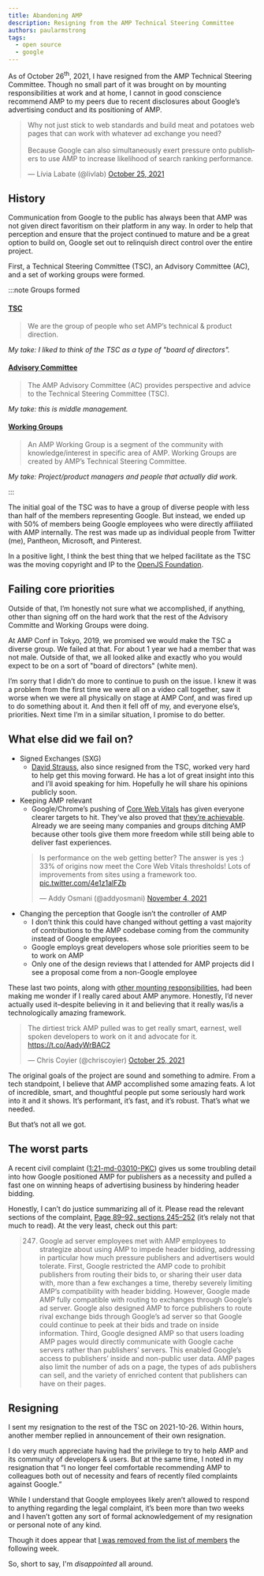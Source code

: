 ```yaml
---
title: Abandoning AMP
description: Resigning from the AMP Technical Steering Committee
authors: paularmstrong
tags:
  - open source
  - google
---
```


As of October 26<sup>th</sup>, 2021, I have resigned from the AMP Technical Steering Committee. Though no small part of it was brought on by mounting responsibilities at work and at home, I cannot in good conscience recommend AMP to my peers due to recent disclosures about Google’s advertising conduct and its positioning of AMP.

<blockquote class="twitter-tweet"><p lang="en" dir="ltr">Why not just stick to web standards and build meat and potatoes web pages that can work with whatever ad exchange you need?<br /><br />Because Google can also simultaneously exert pressure onto publishers to use AMP to increase likelihood of search ranking performance.</p>&mdash; Lívia Labate (@livlab) <a href="https://twitter.com/livlab/status/1452445878636224514?ref_src=twsrc%5Etfw">October 25, 2021</a></blockquote> <script async src="https://platform.twitter.com/widgets.js" charset="utf-8"></script>

<!-- truncate -->

## History

Communication from Google to the public has always been that AMP was not given direct favoritism on their platform in any way. In order to help that perception and ensure that the project continued to mature and be a great option to build on, Google set out to relinquish direct control over the entire project.

First, a Technical Steering Committee (TSC), an Advisory Committee (AC), and a set of working groups were formed.

:::note Groups formed

#### [TSC](https://github.com/ampproject/meta-tsc)

> We are the group of people who set AMP’s technical & product direction.

_My take: I liked to think of the TSC as a type of "board of directors"._

#### [Advisory Committee](https://github.com/ampproject/meta-ac)

> The AMP Advisory Committee (AC) provides perspective and advice to the Technical Steering Committee (TSC).

_My take: this is middle management._

#### [Working Groups](https://github.com/ampproject/meta/tree/a2870e0437370fcf0f807a9dd8b0da102edf8d55/working-groups)

> An AMP Working Group is a segment of the community with knowledge/interest in specific area of AMP. Working Groups are created by AMP’s Technical Steering Committee.

_My take: Project/product managers and people that actually did work._

:::

The initial goal of the TSC was to have a group of diverse people with less than half of the members representing Google. But instead, we ended up with 50% of members being Google employees who were directly affiliated with AMP internally. The rest was made up as individual people from Twitter (me), Pantheon, Microsoft, and Pinterest.

In a positive light, I think the best thing that we helped facilitate as the TSC was the moving copyright and IP to the [OpenJS Foundation](https://openjsf.org/blog/2019/10/10/openjs-foundation-welcomes-amp-project-to-help-improve-user-experience-on-the-web/).

## Failing core priorities

Outside of that, I’m honestly not sure what we accomplished, if anything, other than signing off on the hard work that the rest of the Advisory Committe and Working Groups were doing.

At AMP Conf in Tokyo, 2019, we promised we would make the TSC a diverse group. We failed at that. For about 1 year we had a member that was not male. Outside of that, we all looked alike and exactly who you would expect to be on a sort of "board of directors" (white men).

I’m sorry that I didn’t do more to continue to push on the issue. I knew it was a problem from the first time we were all on a video call together, saw it worse when we were all physically on stage at AMP Conf, and was fired up to do something about it. And then it fell off of my, and everyone else’s, priorities. Next time I’m in a similar situation, I promise to do better.

## What else did we fail on?

- Signed Exchanges (SXG)
  - [David Strauss](https://twitter.com/DavidStrauss), also since resigned from the TSC, worked very hard to help get this moving forward. He has a lot of great insight into this and I’ll avoid speaking for him. Hopefully he will share his opinions publicly soon.
- Keeping AMP relevant
  - Google/Chrome’s pushing of [Core Web Vitals](https://web.dev/vitals/) has given everyone clearer targets to hit. They’ve also proved that [they’re achievable](https://twitter.com/addyosmani/status/1456316562609254406). Already we are seeing many companies and groups ditching AMP because other tools give them more freedom while still being able to deliver fast experiences.
  <blockquote class="twitter-tweet"><p lang="en" dir="ltr">Is performance on the web getting better? The answer is yes :) 33% of origins now meet the Core Web Vitals thresholds! Lots of improvements from sites using a framework too. <a href="https://t.co/4e1z1alFZb">pic.twitter.com/4e1z1alFZb</a></p>&mdash; Addy Osmani (@addyosmani) <a href="https://twitter.com/addyosmani/status/1456316562609254406?ref_src=twsrc%5Etfw">November 4, 2021</a></blockquote>
- Changing the perception that Google isn’t the controller of AMP
  - I don’t think this could have changed without getting a vast majority of contributions to the AMP codebase coming from the community instead of Google employees.
  - Google employs great developers whose sole priorities seem to be to work on AMP
  - Only one of the design reviews that I attended for AMP projects did I see a proposal come from a non-Google employee

These last two points, along with [other mounting responsibilities](/blog/open-source-break), had been making me wonder if I really cared about AMP anymore. Honestly, I’d never actually used it–despite believing in it and believing that it really was/is a technologically amazing framework.

<blockquote class="twitter-tweet"><p lang="en" dir="ltr">The dirtiest trick AMP pulled was to get really smart, earnest, well spoken developers to work on it and advocate for it. <a href="https://t.co/AadyWrBAC2">https://t.co/AadyWrBAC2</a></p>&mdash; Chris Coyier (@chriscoyier) <a href="https://twitter.com/chriscoyier/status/1452448918935990272?ref_src=twsrc%5Etfw">October 25, 2021</a></blockquote>

The original goals of the project are sound and something to admire. From a tech standpoint, I believe that AMP accomplished some amazing feats. A lot of incredible, smart, and thoughtful people put some seriously hard work into it and it shows. It’s performant, it’s fast, and it’s robust. That’s what we needed.

But that’s not all we got.

## The worst parts

A recent civil complaint ([1:21-md-03010-PKC](https://storage.courtlistener.com/recap/gov.uscourts.nysd.564903/gov.uscourts.nysd.564903.152.0.pdf)) gives us some troubling detail into how Google positioned AMP for publishers as a necessity and pulled a fast one on winning heaps of advertising business by hindering header bidding.

Honestly, I can’t do justice summarizing all of it. Please read the relevant sections of the complaint, [Page 89–92, sections 245–252](https://storage.courtlistener.com/recap/gov.uscourts.nysd.564903/gov.uscourts.nysd.564903.152.0.pdf) (it’s relaly not that much to read). At the very least, check out this part:

> 247. Google ad server employees met with AMP employees to strategize about using AMP
>      to impede header bidding, addressing in particular how much pressure publishers and advertisers
>      would tolerate. First, Google restricted the AMP code to prohibit publishers from routing their bids
>      to, or sharing their user data with, more than a few exchanges a time, thereby severely limiting
>      AMP’s compatibility with header bidding. However, Google made AMP fully compatible with
>      routing to exchanges through Google’s ad server. Google also designed AMP to force publishers
>      to route rival exchange bids through Google’s ad server so that Google could continue to peek at
>      their bids and trade on inside information. Third, Google designed AMP so that users loading AMP
>      pages would directly communicate with Google cache servers rather than publishers’ servers. This
>      enabled Google’s access to publishers’ inside and non-public user data. AMP pages also limit the
>      number of ads on a page, the types of ads publishers can sell, and the variety of enriched content
>      that publishers can have on their pages.

## Resigning

I sent my resignation to the rest of the TSC on 2021-10-26. Within hours, another member replied in announcement of their own resignation.

I do very much appreciate having had the privilege to try to help AMP and its community of developers & users. But at the same time, I noted in my resignation that “I no longer feel comfortable recommending AMP to colleagues both out of necessity and fears of recently filed complaints against Google.”

While I understand that Google employees likely aren’t allowed to respond to anything regarding the legal complaint, it’s been more than two weeks and I haven’t gotten any sort of formal acknowledgement of my resignation or personal note of any kind.

Though it does appear that [I was removed from the list of members](https://github.com/ampproject/meta-tsc/commit/4ec9ca95f01be481ff976e8e78461857c2be3224) the following week.

So, short to say, I'm _disappointed_ all around.
